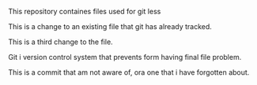 This repository containes files used for git less

This is a change to an existing file that git has already tracked.

This is a third change to the file.

Git i version control system that prevents form having final file problem.

This is a commit that am not aware of, ora one that i have forgotten about.